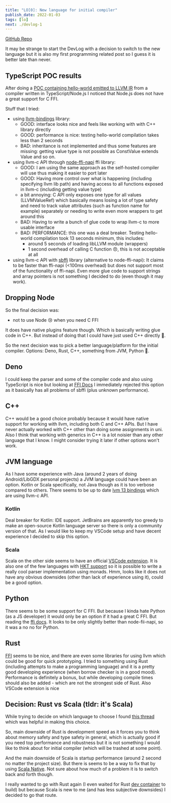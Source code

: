 ```yaml
---
title: "LO[0]: New language for initial compiler"
publish_date: 2022-01-03
tags: [lo]
next: ./devlog-1
---
```


[GitHub Repo](https://github.com/glebbash/LO)

It may be strange to start the DevLog with a decision to switch to the new
language but it is also my first programming related post so I guess it is
better late than never.

## TypeScript POC results

After doing a
[POC containing hello-world emitted to LLVM IR](https://github.com/glebbash/LO/tree/1369f4323138f71d1eeede19d88f1308d53b6b1e)
from a compiler written in TypeScript/Node.js I noticed that Node.js does not
have a great support for C FFI.

Stuff that I tried:

- using [llvm-bindings](https://www.npmjs.com/package/llvm-bindings) library:
  - GOOD: interface looks nice and feels like working with with C++ library
    directly
  - GOOD: performance is nice: testing hello-world compilation takes less than 2
    seconds
  - BAD: inheritance is not implemented and thus some features are missing:
    getting value type is not possible as ConstValue extends Value and so on.
- using llvm-c API through
  [node-ffi-napi](https://www.npmjs.com/package/ffi-napi) ffi library:
  - GOOD: I am using the same approach as the self-hosted compiler will use thus
    making it easier to port later
  - GOOD: Having more control over what is happening (including specifying llvm
    lib path) and having access to all functions exposed in llvm-c (including
    getting value type)
  - a bit annoying: C API only exposes one type for all values (LLVMValueRef)
    which basically means losing a lot of type safety and need to track value
    attributes (such as function name for example) separately or needing to
    write even more wrappers to get around this
  - BAD: Having to write a bunch of glue code to wrap llvm-c to more usable
    interface
  - BAD: PERFORMANCE: this one was a deal breaker. Testing hello-world
    compilation took 13 seconds minimum, this includes:
    - around 5 seconds of loading libLLVM module (wrappers)
    - 1 second overhead of calling C function 😠, this is not acceptable at all
- using llvm-c API with [sbffi](https://www.npmjs.com/package/sbffi) library
  (alternative to node-ffi-napi): It claims to be faster than ffi-napi (<100ms
  overhead) but does not support most of the functionality of ffi-napi. Even
  more glue code to support strings and array pointers is not something I
  decided to do (even though it may work).

## Dropping Node

So the final decision was:

- not to use Node 😢 when you need C FFI

It does have native plugins feature though. Which is basically writing glue code
in C++. But instead of doing that I could have just used C++ directly 🤦.

So the next decision was to pick a better language/platform for the initial
compiler. Options: Deno, Rust, C++, something from JVM, Python 🤮.

## Deno

I could keep the parser and some of the compiler code and also using TypeScript
is nice but looking at [FFI Docs](https://deno.land/manual@main/runtime/ffi_api)
I immediately rejected this option as it basically has all problems of sbffi
(plus unknown performance).

## C++

C++ would be a good choice probably because it would have native support for
working with llvm, including both C and C++ APIs. But I have never actually
worked with C++ other than doing some assignments in uni. Also I think that
working with generics in C++ is a lot noisier than any other language that I
know. I might consider trying it later if other options won't work.

## JVM language

As I have some experience with Java (around 2 years of doing Android/LibGDX
personal projects) a JVM language could have been an option. Kotlin or Scala
specifically, not Java though as it is too verbose compared to others. There
seems to be up to date
[lvm 13 bindings](https://github.com/bytedeco/javacpp-presets/tree/master/llvm)
which are using llvm-c API.

### Kotlin

Deal breaker for Kotlin: IDE support. JetBrains are apparently too greedy to
make an open-source Kotlin language server so there is only a community version
of that. As I would like to keep my VSCode setup and have decent experience I
decided to skip this option.

### Scala

Scala on the other side seems to have an official
[VSCode extension](https://marketplace.visualstudio.com/items?itemName=scalameta.metals).
It is also one of the few languages with
[HKT support](https://www.baeldung.com/scala/higher-kinded-types#:~:text=What%20Is%20Higher%2DKinded%20Type,a%20wide%20range%20of%20objects)
so it is possible to write a really cool parser implementation using monads.
Hmm, looks like it does not have any obvious downsides (other than lack of
experience using it), could be a good option.

## Python

There seems to be some support for C FFI. But because I kinda hate Python (as a
JS developer) it would only be an option if it had a great C FFI. But reading
the
[ffi docs](https://cffi.readthedocs.io/en/latest/overview.html#main-mode-of-usage).
It looks to be only slightly better than node-fii-napi, so it was a no no for
Python.

## Rust

[FFI](https://doc.rust-lang.org/book/ffi.html) seems to be nice, and there are
even some libraries for using llvm which could be good for quick prototyping. I
tried to something using Rust (including attempts to make a programming
language) and it is a pretty good developing experience (when borrow checker is
in a good mood). Performance is definitely a bonus, but while developing compile
times should also be added - which are not the strongest side of Rust. Also
VSCode extension is nice

## Decision: Rust vs Scala (tldr: it's Scala)

While trying to decide on which language to choose I found
[this thread](https://users.scala-lang.org/t/what-are-some-of-the-advantages-of-using-scala-over-rust-c-and-other-native-languages/2556/13)
which was helpful in making this choice.

So, main downside of Rust is development speed as it forces you to think about
memory safety and type safety in general, which is actually good if you need top
performance and robustness but it is not something I would like to think about
for initial compiler (which will be trashed at some point).

And the main downside of Scala is startup performance (around 2 second no matter
the project size). But there is seems to be a way to fix that by using
[Scala Native](http://scala-native.org/). Not sure about how much of a problem
it is to switch back and forth though.

I really wanted to go with Rust again (I even waited for Rust [dev container]()
to build) but because Scala is new to me (and has less subjective downsides) I
decided to go that route.
